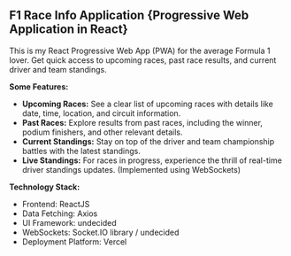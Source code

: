 ## F1 Race Info Application {Progressive Web Application in React}

This is my React Progressive Web App (PWA) for the average Formula 1 lover.  Get quick access to upcoming races, past race results, and current driver and team standings.  

**Some Features:**

* **Upcoming Races:**  See a clear list of upcoming races with details like date, time, location, and circuit information.  
* **Past Races:**  Explore results from past races, including the winner, podium finishers, and other relevant details.  
* **Current Standings:**  Stay on top of the driver and team championship battles with the latest standings.  
* **Live Standings:**  For races in progress, experience the thrill of real-time driver standings updates. (Implemented using WebSockets)

**Technology Stack:**

* Frontend: ReactJS
* Data Fetching: Axios
* UI Framework: undecided
* WebSockets: Socket.IO library / undecided
* Deployment Platform: Vercel





